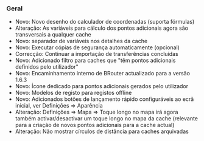 ### Geral

- Novo: Novo desenho do calculador de coordenadas (suporta fórmulas)
- Alteração: As variáveis para cálculo dos pontos adicionais agora são transversais a qualquer cache
- Novo: separador de variáveis nos detalhes da cache
- Novo: Executar cópias de segurança automaticamente (opcional)
- Correcção: Continuar a importação de transferências concluídas
- Novo: Adicionado filtro para caches que "têm pontos adicionais definidos pelo utilizador"
- Novo: Encaminhamento interno de BRouter actualizado para a versão 1.6.3
- Novo: Ícone dedicado para pontos adicionais gerados pelo utilizador
- Novo: Modelos de registo para registos offline
- Novo: Adicionados botões de lançamento rápido configuráveis ao ecrã inicial, ver Definições => Aparência
- Alteração: Definições => Mapa => Toque longo no mapa irá agora também activar/desactivar um toque longo no mapa da cache (relevante para a criação de novos pontos adicionais para a cache actual)
- Alteração: Não mostrar círculos de distância para caches arquivadas
